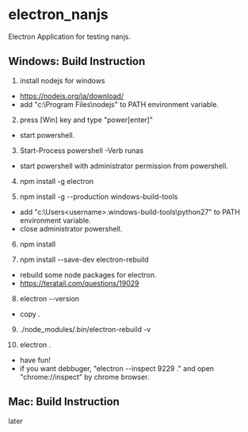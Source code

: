 # electron_nanjs

Electron Application for testing nanjs.

## Windows: Build Instruction

1. install nodejs for windows
  * https://nodejs.org/ja/download/
  * add "c:\Program Files\nodejs" to PATH environment variable.

2. press [Win] key and type "power[enter]"
  * start powershell.

3. Start-Process powershell -Verb runas
  * start powershell with administrator permission from powershell.

4. npm install -g electron

5. npm install -g --production windows-build-tools
  * add "c:\Users\<username>\.windows-build-tools\python27" to PATH environment variable.
  * close administrator powershell.

6. npm install

7. npm install --save-dev electron-rebuild
  * rebuild some node packages for electron.
  * https://teratail.com/questions/19029

8. electron --version
  * copy <electron version>.

9. ./node_modules/.bin/electron-rebuild -v <electron version>

10. electron .
  * have fun!
  * if you want debbuger, "electron --inspect 9229 ." and open "chrome://inspect" by chrome browser.

## Mac: Build Instruction

later


